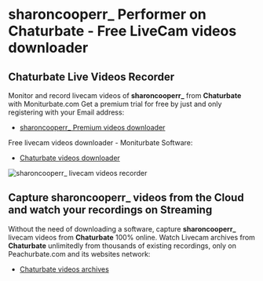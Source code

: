 # sharoncooperr_ Performer on Chaturbate - Free LiveCam videos downloader

## Chaturbate Live Videos Recorder

Monitor and record livecam videos of **sharoncooperr_** from **Chaturbate** with Moniturbate.com
Get a premium trial for free by just and only registering with your Email address:
* [sharoncooperr_ Premium videos downloader](https://moniturbate.com/request-demo-licence-key.html)

Free livecam videos downloader - Moniturbate Software:
* [Chaturbate videos downloader](https://moniturbate.com/moniturbate-download-software.html)

![sharoncooperr_ livecam videos recorder](https://peachurnet.com/templates/moniturbate-software.png)


## Capture sharoncooperr_ videos from the Cloud and watch your recordings on Streaming

Without the need of downloading a software, capture **sharoncooperr_** livecam videos from **Chaturbate** 100% online.
Watch Livecam archives from **Chaturbate** unlimitedly from thousands of existing recordings, only on Peachurbate.com and its websites network:
* [Chaturbate videos archives](https://peachurnet.com/)